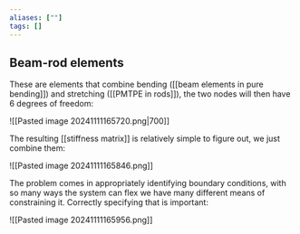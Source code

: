 ```yaml
---
aliases: [""]
tags: []
---
```


## Beam-rod elements

These are elements that combine bending ([[beam elements in pure bending]]) and stretching ([[PMTPE in rods]]), the two nodes will then have 6 degrees of freedom:

![[Pasted image 20241111165720.png|700]]

The resulting [[stiffness matrix]] is relatively simple to figure out, we just combine them:

![[Pasted image 20241111165846.png]]

The problem comes in appropriately identifying boundary conditions, with so many ways the system can flex we have many different means of constraining it. Correctly specifying that is important:

![[Pasted image 20241111165956.png]]



